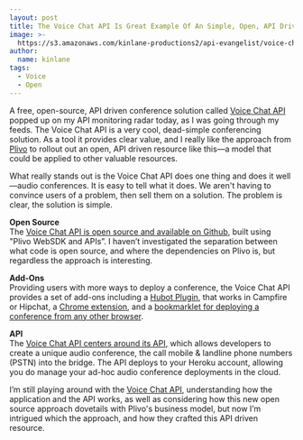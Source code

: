 ```yaml
---
layout: post
title: The Voice Chat API Is Great Example Of An Simple, Open, API Driven Resource
image: >-
  https://s3.amazonaws.com/kinlane-productions2/api-evangelist/voice-chat-api/voicechatapi_logo.png
author:
  name: kinlane
tags:
  - Voice
  - Open
---
```

A free, open-source, API driven conference solution called [Voice Chat API](http://voicechatapi.com/) popped up on my API monitoring radar today, as I was going through my feeds. The Voice Chat API is a very cool, dead-simple conferencing solution. As a tool it provides clear value, and I really like the approach from [Plivo](https://plivo.com/) to rollout out an open, API driven resource like this—a model that could be applied to other valuable resources.

What really stands out is the Voice Chat API does one thing and does it well—audio conferences. It is easy to tell what it does. We aren't having to convince users of a problem, then sell them on a solution. The problem is clear, the solution is simple.

**Open Source**  
The [Voice Chat API is open source and available on Github](https://github.com/plivo/voicechat/), built using "Plivo WebSDK and APIs”. I haven’t investigated the separation between what code is open source, and where the dependencies on Plivo is, but regardless the approach is interesting.

**Add-Ons**  
Providing users with more ways to deploy a conference, the Voice Chat API provides a set of add-ons including a [Hubot Plugin](https://github.com/dhfromkorea/hubot-scripts/blob/master/src/scripts/voicechat.coffee/), that works in Campfire or Hipchat, a [Chrome extension](https://chrome.google.com/webstore/detail/voice-chat/mmamadaodppejbaffaagddokjjekifoe), and a [bookmarklet for deploying a conference from any other browser](http://voicechatapi.com/create).

**API**  
The [Voice Chat API centers around its API,](http://plivo.github.io/voicechat/) which allows developers to create a unique audio conference, the call mobile & landline phone numbers (PSTN) into the bridge. The API deploys to your Heroku account, allowing you do manage your ad-hoc audio conference deployments in the cloud.

I’m still playing around with the [Voice Chat API](http://voicechatapi.com/), understanding how the application and the API works, as well as considering how this new open source approach dovetails with Plivo's business model, but now I’m intrigued which the approach, and how they crafted this API driven resource.